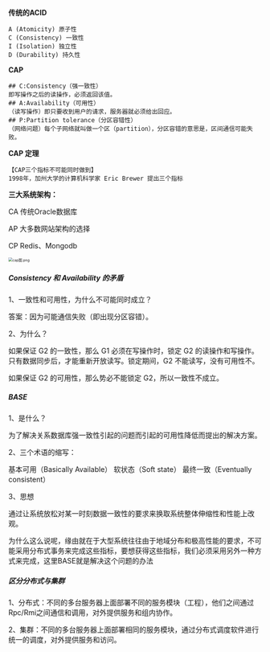 **传统的ACID**

```
A (Atomicity) 原子性
C (Consistency) 一致性
I (Isolation) 独立性
D (Durability) 持久性
```

**CAP**

```shell
## C:Consistency（强一致性）
即写操作之后的读操作，必须返回该值。
## A:Availability（可用性）
（读写操作）即只要收到用户的请求，服务器就必须给出回应。
## P:Partition tolerance（分区容错性）
（网络问题）每个子网络就叫做一个区（partition），分区容错的意思是，区间通信可能失败。
```

 **CAP 定理**

```
【CAP三个指标不可能同时做到】
1998年，加州大学的计算机科学家 Eric Brewer 提出三个指标
```



**三大系统架构：**

CA 传统Oracle数据库

AP 大多数网站架构的选择

CP Redis、Mongodb

<img src="..\..\resource\cap图.png" alt="cap图.png" style="zoom:50%;" />

##### Consistency 和 Availability 的矛盾

1、一致性和可用性，为什么不可能同时成立？

答案：因为可能通信失败（即出现分区容错）。

2、为什么？

如果保证 G2 的一致性，那么 G1 必须在写操作时，锁定 G2 的读操作和写操作。只有数据同步后，才能重新开放读写。锁定期间，G2 不能读写，没有可用性不。

如果保证 G2 的可用性，那么势必不能锁定 G2，所以一致性不成立。





##### BASE

1、是什么？

为了解决关系数据库强一致性引起的问题而引起的可用性降低而提出的解决方案。

2、三个术语的缩写：

基本可用（Basically Available）
软状态（Soft state）
最终一致（Eventually consistent）

3、思想

通过让系统放松对某一时刻数据一致性的要求来换取系统整体伸缩性和性能上改观。

为什么这么说呢，缘由就在于大型系统往往由于地域分布和极高性能的要求，不可能采用分布式事务来完成这些指标，要想获得这些指标，我们必须采用另外一种方式来完成，这里BASE就是解决这个问题的办法



##### 区分分布式与集群

1、分布式：不同的多台服务器上面部署不同的服务模块（工程），他们之间通过Rpc/Rmi之间通信和调用，对外提供服务和组内协作。

2、集群：不同的多台服务器上面部署相同的服务模块，通过分布式调度软件进行统一的调度，对外提供服务和访问。



